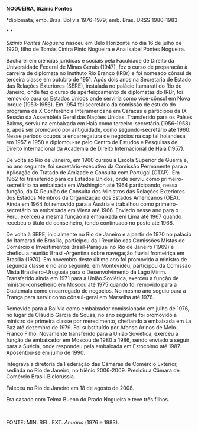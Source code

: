 **NOGUEIRA, Sizínio Pontes**

\*diplomata; emb. Bras. Bolívia 1976-1979; emb. Bras. URSS 1980-1983.

* *

*Sizínio Pontes Nogueira* nasceu em Belo Horizonte no dia 16 de julho de
1920, filho de Tomás Cintra Pinto Nogueira e Ana Isabel Pontes Nogueira.

Bacharel em ciências jurídicas e sociais pela Faculdade de Direito da
Universidade Federal de Minas Gerais (1947), fez o curso de preparação à
carreira de diplomata no Instituto Rio Branco (IRBr) e foi nomeado
cônsul de terceira classe em outubro de 1951. Após dois anos na
Secretaria de Estado das Relações Exteriores (SERE), instalada no
palácio Itamarati do Rio de Janeiro, onde fez o curso de aperfeiçoamento
de diplomatas do IRBr, foi removido para os Estados Unidos onde serviria
como vice-cônsul em Nova Iorque (1953-1956). Em 1954 foi secretário da
comissão de estudo do programa da X Conferência Interamericana em
Caracas e participou da IX Sessão da Assembléia Geral das Nações Unidas.
Transferido para os Países Baixos, serviu na embaixada em Haia como
terceiro-secretário (1956-1958) e, após ser promovido por antigüidade,
como segundo-secretário até 1960. Nesse período ocupou a encarregatura
de negócios na capital holandesa em 1957 e 1958 e diplomou-se pelo
Centro de Estudos e Pesquisas de Direito Internacional da Academia de
Direito Internacional de Haia (1957).

De volta ao Rio de Janeiro, em 1960 cursou a Escola Superior de Guerra
e, no ano seguinte, foi secretário-executivo da Comissão Permanente para
a Aplicação do Tratado de Amizade e Consulta com Portugal (CTAP). Em
1962 foi transferido para os Estados Unidos, onde serviu como
primeiro-secretário na embaixada em Washington até 1964 participando,
nessa função, da IX Reunião de Consulta dos Ministros das Relações
Exteriores dos Estados Membros da Organização dos Estados Americanos
(OEA). Ainda em 1964 foi removido para a Áustria e trabalhou como
primeiro-secretário na embaixada em Viena até 1966. Enviado nesse ano
para o Peru, exerceu a mesma função na embaixada em Lima até 1967 quando
recebeu o título de conselheiro, tendo continuado no posto até 1968.

De volta à SERE, inicialmente no Rio de Janeiro e a partir de 1970 no
palácio do Itamarati de Brasília, participou da I Reunião das Comissões
Mistas de Comércio e Investimentos Brasil-Paraguai no Rio de Janeiro
(1969) e chefiou a reunião Brasil-Argentina sobre navegação fluvial
fronteiriça em Brasília (1970). Em novembro deste último ano foi
promovido a ministro de segunda classe e no ano seguinte, em Montevidéu,
participou da Comissão Mista Brasileiro-Uruguaia para o Desenvolvimento
da Lago Mirim. Transferido ainda em 1971 para a União Soviética, exerceu
a função de ministro-conselheiro em Moscou até 1975 quando foi removido
para a Guatemala como encarregado de negócios. No mesmo ano seguiu para
a França para servir como cônsul-geral em Marselha até 1976.

Removido para a Bolívia como embaixador comissionado em julho de 1976,
no lugar de Cláudio Garcia de Sousa, no ano seguinte foi promovido a
ministro de primeira classe por merecimento, chefiando a embaixada em La
Paz até dezembro de 1979. Foi substituído por Afonso Arinos de Melo
Franco Filho. Novamente transferido para a União Soviética, exerceu a
função de embaixador em Moscou de 1980 a 1986, sendo enviado a seguir
para a Suécia, onde respondeu pela embaixada em Estocolmo até 1987.
Aposentou-se em julho de 1990.

Integrava a diretoria da Federação das Câmaras de Comércio Exterior,
sediada no Rio de Janeiro, no triênio 2006-2009. Presidiu a Câmara de
Comércio Brasil-Bielorússia.

Faleceu no Rio de Janeiro em 18 de agosto de 2008.

Era casado com Telma Bueno do Prado Nogueira e teve três filhos.

 

FONTE: MIN. REL. EXT. *Anuário* (1976 e 1983).
